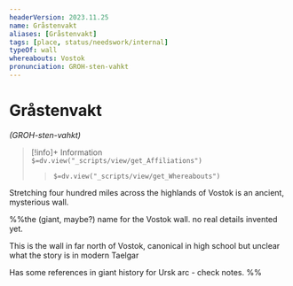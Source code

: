 ```yaml
---
headerVersion: 2023.11.25
name: Gråstenvakt
aliases: [Gråstenvakt]
tags: [place, status/needswork/internal]
typeOf: wall
whereabouts: Vostok
pronunciation: GROH-sten-vahkt
---
```

# Gråstenvakt
*(GROH-sten-vahkt)*
>[!info]+ Information  
> `$=dv.view("_scripts/view/get_Affiliations")`  
>> `$=dv.view("_scripts/view/get_Whereabouts")`

Stretching four hundred miles across the highlands of Vostok is an ancient, mysterious wall. 

%%the (giant, maybe?) name for the Vostok wall. no real details invented yet.

This is the wall in far north of Vostok, canonical in high school but unclear what the story is in modern Taelgar

Has some references in giant history for Ursk arc - check notes.
%%